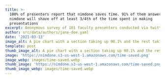 ```yaml
---
title: >-
  100% of presenters report that nimdone saves time. 91% of them answered that
  nimdone will shave off at least 3/4th of the time spent in making
  presentations
excerpt: Anonymous survey of 101 faculty presenters conducted via twitter poll
author: src/data/authors/jane-doe.yaml
date: '2021-03-13'
image_alt: A pie chart with a section taking up 90.1% and the rest taking up 9.9%
template: post
thumb_image_alt: A pie chart with a section taking up 90.1% and the rest taking up 9.9%
image: 'https://nimdone.s3-us-west-1.amazonaws.com/time-saved.png'
image_webp: images/time-saved.webp
thumb_image: 'https://nimdone.s3-us-west-1.amazonaws.com/time-saved.png'
thumb_image_webp: images/time-saved.webp
---
```

